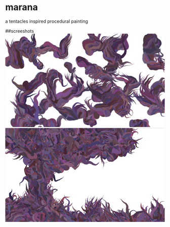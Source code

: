 # marana
a tentacles inspired procedural painting

##screeshots
![screenshot-1](https://raw.githubusercontent.com/alejandrogarciasalas/marana/master/screenshots/screenshot-1.png)
![screenshot-2](https://raw.githubusercontent.com/alejandrogarciasalas/marana/master/screenshots/screenshot-2.png)
